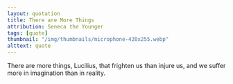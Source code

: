 ```yaml
---
layout: quotation
title: There are More Things
attribution: Seneca the Younger
tags: [quote]
thumbnail: "/img/thumbnails/microphone-420x255.webp"
alttext: quote
---
```


There are more things, Lucilius, that frighten us than injure us,
and we suffer more in imagination than in reality.

